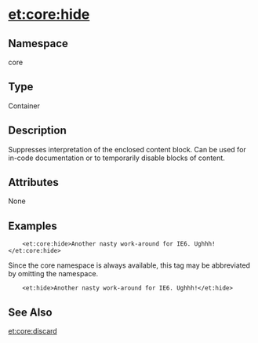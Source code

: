 # <et:core:hide> #

## Namespace ##
core

## Type ##
Container

## Description ##
Suppresses interpretation of the enclosed content block. Can be used for in-code documentation or to temporarily disable blocks of content.

## Attributes ##
None

## Examples ##

```
	<et:core:hide>Another nasty work-around for IE6. Ughhh!</et:core:hide>
```

Since the core namespace is always available, this tag may be abbreviated by omitting the namespace.

```
	<et:hide>Another nasty work-around for IE6. Ughhh!</et:hide>
```

## See Also ##
[<et:core:discard>](ETCoreDiscard.md)<br>